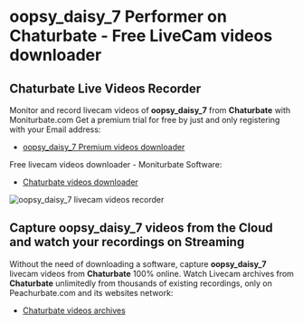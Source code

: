 # oopsy_daisy_7 Performer on Chaturbate - Free LiveCam videos downloader

## Chaturbate Live Videos Recorder

Monitor and record livecam videos of **oopsy_daisy_7** from **Chaturbate** with Moniturbate.com
Get a premium trial for free by just and only registering with your Email address:
* [oopsy_daisy_7 Premium videos downloader](https://moniturbate.com/request-demo-licence-key.html)

Free livecam videos downloader - Moniturbate Software:
* [Chaturbate videos downloader](https://moniturbate.com/moniturbate-download-software.html)

![oopsy_daisy_7 livecam videos recorder](https://peachurnet.com/templates/moniturbate-software.png)


## Capture oopsy_daisy_7 videos from the Cloud and watch your recordings on Streaming

Without the need of downloading a software, capture **oopsy_daisy_7** livecam videos from **Chaturbate** 100% online.
Watch Livecam archives from **Chaturbate** unlimitedly from thousands of existing recordings, only on Peachurbate.com and its websites network:
* [Chaturbate videos archives](https://peachurnet.com/)